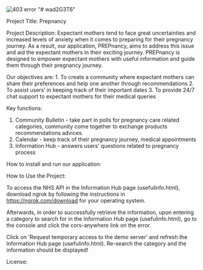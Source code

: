 ![403 error](https://user-images.githubusercontent.com/70476197/201513520-3b7d506d-9d7b-4cf1-8df5-8ad0cd631765.jpeg)
"# wad2G3T6" 
<!-- [![Netlify Status](https://api.netlify.com/api/v1/badges/2f4fa768-5e0c-44fc-9b6a-baa37b89c513/deploy-status)](https://app.netlify.com/sites/prepnancy/deploys) -->

Project Title: Prepnancy

Project Description:
Expectant mothers tend to face great uncertainties and increased levels of anxiety when it comes to preparing for their pregnancy journey. As a result, our application, PREPnancy, aims to address this issue and aid the expectant mothers in their exciting journey. PREPnancy is designed to empower expectant mothers with useful information and guide them through their pregnancy journey.

Our objectives are: 1. To create a community where expectant mothers can share their preferences and help one another through recommendations 2. To assist users’ in keeping track of their important dates 3. To provide 24/7 chat support to expectant mothers for their medical queries

Key functions: 
1. Community Bulletin - take part in polls for pregnancy care related categories, community come together to exchange products recommendations advices. 
2. Calendar - keep track of their pregnancy journey, medical appointments 
3. Information Hub - answers users' questions related to pregnancy process

How to install and run our application:
<!-- if you are working on a project that a user needs to install or run locally in a machine like a "POS", you should include the steps required to install your project and also the required dependencies if any.

Provide a step-by-step description of how to get the development environment set and running. -->

How to Use the Project:
<!-- Provide instructions and examples so users/contributors can use the project. This will make it easy for them in case they encounter a problem – they will always have a place to reference what is expected.

You can also make use of visual aids by including materials like screenshots to show examples of the running project and also the structure and design principles used in your project.

Also if your project will require authentication like passwords or usernames, this is a good section to include the credentials. -->
To access the NHS API in the Information Hub page (usefulinfo.html), download ngrok by following the instructions in https://ngrok.com/download for your operating system. 

Afterwards, in order to successfully retrieve the information, upon entering a category to search for in the Information Hub page (usefulinfo.html), go to the console and click the cors-anywhere link on the error.


Click on 'Request temporary access to the demo server' and refresh the Information Hub page (usefulinfo.html). Re-search the category and the information should be displayed!



License:
<!-- lets other developers know what they can and cannot do with your project. -->

